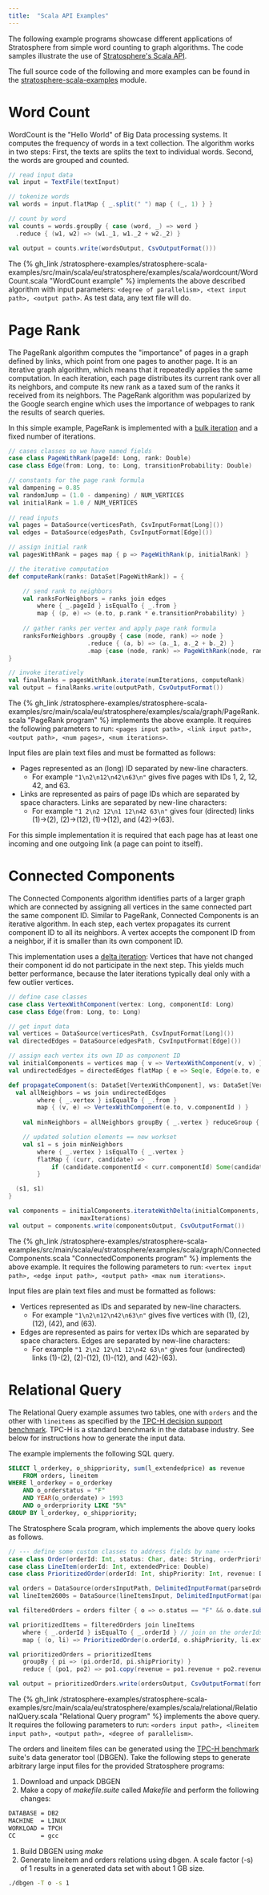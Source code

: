 ```yaml
---
title:  "Scala API Examples"
---
```


The following example programs showcase different applications of Stratosphere from simple word counting to graph algorithms.
The code samples illustrate the use of [Stratosphere's Scala API](scala_api_guide.html). 

The full source code of the following and more examples can be found in the [stratosphere-scala-examples](https://github.com/apache/incubator-flink/tree/ca2b287a7a78328ebf43766b9fdf39b56fb5fd4f/stratosphere-examples/stratosphere-scala-examples) module.

# Word Count

WordCount is the "Hello World" of Big Data processing systems. It computes the frequency of words in a text collection. The algorithm works in two steps: First, the texts are splits the text to individual words. Second, the words are grouped and counted.

```scala
// read input data
val input = TextFile(textInput)

// tokenize words
val words = input.flatMap { _.split(" ") map { (_, 1) } }

// count by word
val counts = words.groupBy { case (word, _) => word }
  .reduce { (w1, w2) => (w1._1, w1._2 + w2._2) }

val output = counts.write(wordsOutput, CsvOutputFormat()))
```

The {% gh_link /stratosphere-examples/stratosphere-scala-examples/src/main/scala/eu/stratosphere/examples/scala/wordcount/WordCount.scala "WordCount example" %} implements the above described algorithm with input parameters: `<degree of parallelism>, <text input path>, <output path>`. As test data, any text file will do.

# Page Rank

The PageRank algorithm computes the "importance" of pages in a graph defined by links, which point from one pages to another page. It is an iterative graph algorithm, which means that it repeatedly applies the same computation. In each iteration, each page distributes its current rank over all its neighbors, and compute its new rank as a taxed sum of the ranks it received from its neighbors. The PageRank algorithm was popularized by the Google search engine which uses the importance of webpages to rank the results of search queries.

In this simple example, PageRank is implemented with a [bulk iteration](java_api_guide.html#iterations) and a fixed number of iterations.

```scala
// cases classes so we have named fields
case class PageWithRank(pageId: Long, rank: Double)
case class Edge(from: Long, to: Long, transitionProbability: Double)

// constants for the page rank formula
val dampening = 0.85
val randomJump = (1.0 - dampening) / NUM_VERTICES
val initialRank = 1.0 / NUM_VERTICES
  
// read inputs
val pages = DataSource(verticesPath, CsvInputFormat[Long]())
val edges = DataSource(edgesPath, CsvInputFormat[Edge]())

// assign initial rank
val pagesWithRank = pages map { p => PageWithRank(p, initialRank) }

// the iterative computation
def computeRank(ranks: DataSet[PageWithRank]) = {

    // send rank to neighbors
    val ranksForNeighbors = ranks join edges
        where { _.pageId } isEqualTo { _.from }
        map { (p, e) => (e.to, p.rank * e.transitionProbability) }
    
    // gather ranks per vertex and apply page rank formula
    ranksForNeighbors .groupBy { case (node, rank) => node }
                      .reduce { (a, b) => (a._1, a._2 + b._2) }
                      .map {case (node, rank) => PageWithRank(node, rank * dampening + randomJump) }
}

// invoke iteratively
val finalRanks = pagesWithRank.iterate(numIterations, computeRank)
val output = finalRanks.write(outputPath, CsvOutputFormat())
```



The {% gh_link /stratosphere-examples/stratosphere-scala-examples/src/main/scala/eu/stratosphere/examples/scala/graph/PageRank.scala "PageRank program" %} implements the above example.
It requires the following parameters to run: `<pages input path>, <link input path>, <output path>, <num pages>, <num iterations>`.

Input files are plain text files and must be formatted as follows:
- Pages represented as an (long) ID separated by new-line characters.
    * For example `"1\n2\n12\n42\n63\n"` gives five pages with IDs 1, 2, 12, 42, and 63.
- Links are represented as pairs of page IDs which are separated by space characters. Links are separated by new-line characters:
    * For example `"1 2\n2 12\n1 12\n42 63\n"` gives four (directed) links (1)->(2), (2)->(12), (1)->(12), and (42)->(63).

For this simple implementation it is required that each page has at least one incoming and one outgoing link (a page can point to itself).

# Connected Components

The Connected Components algorithm identifies parts of a larger graph which are connected by assigning all vertices in the same connected part the same component ID. Similar to PageRank, Connected Components is an iterative algorithm. In each step, each vertex propagates its current component ID to all its neighbors. A vertex accepts the component ID from a neighbor, if it is smaller than its own component ID.

This implementation uses a [delta iteration](iterations.html): Vertices that have not changed their component id do not participate in the next step. This yields much better performance, because the later iterations typically deal only with a few outlier vertices.

```scala
// define case classes
case class VertexWithComponent(vertex: Long, componentId: Long)
case class Edge(from: Long, to: Long)

// get input data
val vertices = DataSource(verticesPath, CsvInputFormat[Long]())
val directedEdges = DataSource(edgesPath, CsvInputFormat[Edge]())

// assign each vertex its own ID as component ID
val initialComponents = vertices map { v => VertexWithComponent(v, v) }
val undirectedEdges = directedEdges flatMap { e => Seq(e, Edge(e.to, e.from)) }

def propagateComponent(s: DataSet[VertexWithComponent], ws: DataSet[VertexWithComponent]) = {
  val allNeighbors = ws join undirectedEdges
        where { _.vertex } isEqualTo { _.from }
        map { (v, e) => VertexWithComponent(e.to, v.componentId ) }
    
    val minNeighbors = allNeighbors groupBy { _.vertex } reduceGroup { cs => cs minBy { _.componentId } }

    // updated solution elements == new workset
    val s1 = s join minNeighbors
        where { _.vertex } isEqualTo { _.vertex }
        flatMap { (curr, candidate) =>
            if (candidate.componentId < curr.componentId) Some(candidate) else None
        }

  (s1, s1)
}

val components = initialComponents.iterateWithDelta(initialComponents, { _.vertex }, propagateComponent,
                    maxIterations)
val output = components.write(componentsOutput, CsvOutputFormat())
```

The {% gh_link /stratosphere-examples/stratosphere-scala-examples/src/main/scala/eu/stratosphere/examples/scala/graph/ConnectedComponents.scala "ConnectedComponents program" %} implements the above example. It requires the following parameters to run: `<vertex input path>, <edge input path>, <output path> <max num iterations>`.

Input files are plain text files and must be formatted as follows:
- Vertices represented as IDs and separated by new-line characters.
    * For example `"1\n2\n12\n42\n63\n"` gives five vertices with (1), (2), (12), (42), and (63).
- Edges are represented as pairs for vertex IDs which are separated by space characters. Edges are separated by new-line characters:
    * For example `"1 2\n2 12\n1 12\n42 63\n"` gives four (undirected) links (1)-(2), (2)-(12), (1)-(12), and (42)-(63).

# Relational Query

The Relational Query example assumes two tables, one with `orders` and the other with `lineitems` as specified by the [TPC-H decision support benchmark](http://www.tpc.org/tpch/). TPC-H is a standard benchmark in the database industry. See below for instructions how to generate the input data.

The example implements the following SQL query.

```sql
SELECT l_orderkey, o_shippriority, sum(l_extendedprice) as revenue
    FROM orders, lineitem
WHERE l_orderkey = o_orderkey
    AND o_orderstatus = "F" 
    AND YEAR(o_orderdate) > 1993
    AND o_orderpriority LIKE "5%"
GROUP BY l_orderkey, o_shippriority;
```

The Stratosphere Scala program, which implements the above query looks as follows.

```scala
// --- define some custom classes to address fields by name ---
case class Order(orderId: Int, status: Char, date: String, orderPriority: String, shipPriority: Int)
case class LineItem(orderId: Int, extendedPrice: Double)
case class PrioritizedOrder(orderId: Int, shipPriority: Int, revenue: Double)

val orders = DataSource(ordersInputPath, DelimitedInputFormat(parseOrder))
val lineItem2600s = DataSource(lineItemsInput, DelimitedInputFormat(parseLineItem))

val filteredOrders = orders filter { o => o.status == "F" && o.date.substring(0, 4).toInt > 1993 && o.orderPriority.startsWith("5") }

val prioritizedItems = filteredOrders join lineItems
    where { _.orderId } isEqualTo { _.orderId } // join on the orderIds
    map { (o, li) => PrioritizedOrder(o.orderId, o.shipPriority, li.extendedPrice) }

val prioritizedOrders = prioritizedItems
    groupBy { pi => (pi.orderId, pi.shipPriority) } 
    reduce { (po1, po2) => po1.copy(revenue = po1.revenue + po2.revenue) }

val output = prioritizedOrders.write(ordersOutput, CsvOutputFormat(formatOutput))
```

The {% gh_link /stratosphere-examples/stratosphere-scala-examples/src/main/scala/eu/stratosphere/examples/scala/relational/RelationalQuery.scala "Relational Query program" %} implements the above query. It requires the following parameters to run: `<orders input path>, <lineitem input path>, <output path>, <degree of parallelism>`.

The orders and lineitem files can be generated using the [TPC-H benchmark](http://www.tpc.org/tpch/) suite's data generator tool (DBGEN). 
Take the following steps to generate arbitrary large input files for the provided Stratosphere programs:

1.  Download and unpack DBGEN
2.  Make a copy of *makefile.suite* called *Makefile* and perform the following changes:

```bash
DATABASE = DB2
MACHINE  = LINUX
WORKLOAD = TPCH
CC       = gcc
```

1.  Build DBGEN using *make*
2.  Generate lineitem and orders relations using dbgen. A scale factor
    (-s) of 1 results in a generated data set with about 1 GB size.

```bash
./dbgen -T o -s 1
```